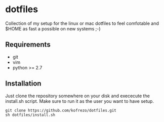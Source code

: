 # dotfiles

Collection of my setup for the linux or mac dotfiles to feel comfotable and 
$HOME as fast a possible on new systems ;-)

## Requirements

* git
* vim
* python >= 2.7

## Installation

Just clone the repository somewhere on your disk and exececute the install.sh
script. Make sure to run it as the user you want to have setup.

    git clone https://github.com/kofrezo/dotfiles.git
    sh dotfiles/install.sh

